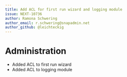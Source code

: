 ```yaml
---
title: Add ACL for first run wizard and logging module
issue: NEXT-10736
author: Ramona Schwering
author_email: r.schwering@snapadmin.net 
author_github: @leichteckig
---
```

# Administration
* Added ACL to first run wizard
* Added ACL to logging module
